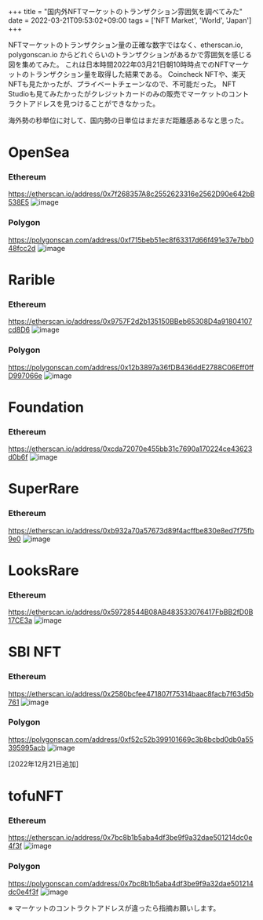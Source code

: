 +++
title = "国内外NFTマーケットのトランザクション雰囲気を調べてみた"
date = 2022-03-21T09:53:02+09:00
tags = ['NFT Market', 'World', 'Japan']
+++

NFTマーケットのトランザクション量の正確な数字ではなく、etherscan.io, polygonscan.io からどれぐらいのトランザクションがあるかで雰囲気を感じる図を集めてみた。
これは日本時間2022年03月21日朝10時時点でのNFTマーケットのトランザクション量を取得した結果である。
Coincheck NFTや、楽天 NFTも見たかったが、プライベートチェーンなので、不可能だった。
NFT Studioも見てみたかったがクレジットカードのみの販売でマーケットのコントラクトアドレスを見つけることができなかった。

海外勢の秒単位に対して、国内勢の日単位はまだまだ距離感あるなと思った。

# OpenSea
### Ethereum
https://etherscan.io/address/0x7f268357A8c2552623316e2562D90e642bB538E5
![image](/images/post/2022-03-21/opensea-ethereum.png)

### Polygon
https://polygonscan.com/address/0xf715beb51ec8f63317d66f491e37e7bb048fcc2d
![image](/images/post/2022-03-21/opensea-polygon.png)

# Rarible
### Ethereum
https://etherscan.io/address/0x9757F2d2b135150BBeb65308D4a91804107cd8D6
![image](/images/post/2022-03-21/rarible-ethereum.png)

### Polygon
https://polygonscan.com/address/0x12b3897a36fDB436ddE2788C06Eff0ffD997066e
![image](/images/post/2022-03-21/rarible-polygon.png)

# Foundation
### Ethereum
https://etherscan.io/address/0xcda72070e455bb31c7690a170224ce43623d0b6f
![image](/images/post/2022-03-21/foundation-ethereum.png)

# SuperRare
### Ethereum
https://etherscan.io/address/0xb932a70a57673d89f4acffbe830e8ed7f75fb9e0
![image](/images/post/2022-03-21/superrare-ethereum.png)

# LooksRare
### Ethereum
https://etherscan.io/address/0x59728544B08AB483533076417FbBB2fD0B17CE3a
![image](/images/post/2022-03-21/looksrare-ethereum.png)

# SBI NFT
### Ethereum
https://etherscan.io/address/0x2580bcfee471807f75314baac8facb7f63d5b761
![image](/images/post/2022-03-21/sbinft-ethereum.png)

### Polygon
https://polygonscan.com/address/0xf52c52b399101669c3b8bcbd0db0a55395995acb
![image](/images/post/2022-03-21/sbinft-polygon.png)

[2022年12月21日追加]
# tofuNFT
### Ethereum
https://etherscan.io/address/0x7bc8b1b5aba4df3be9f9a32dae501214dc0e4f3f
![image](/images/post/2022-03-21/tofu-ethereum.png)

### Polygon
https://polygonscan.com/address/0x7bc8b1b5aba4df3be9f9a32dae501214dc0e4f3f
![image](/images/post/2022-03-21/tofu-polygon.png)

※ マーケットのコントラクトアドレスが違ったら指摘お願いします。

